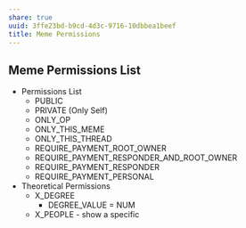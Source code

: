 ```yaml
---
share: true
uuid: 3ffe23bd-b9cd-4d3c-9716-10dbbea1beef
title: Meme Permissions
---
```

## Meme Permissions List
* Permissions List
	* PUBLIC
	* PRIVATE (Only Self)
	* ONLY_OP
	* ONLY_THIS_MEME
	* ONLY_THIS_THREAD
	* REQUIRE_PAYMENT_ROOT_OWNER
	* REQUIRE_PAYMENT_RESPONDER_AND_ROOT_OWNER
	* REQUIRE_PAYMENT_RESPONDER
	* REQUIRE_PAYMENT_PERSONAL
* Theoretical Permissions
	* X_DEGREE
		* DEGREE_VALUE = NUM
	* X_PEOPLE - show a specific 